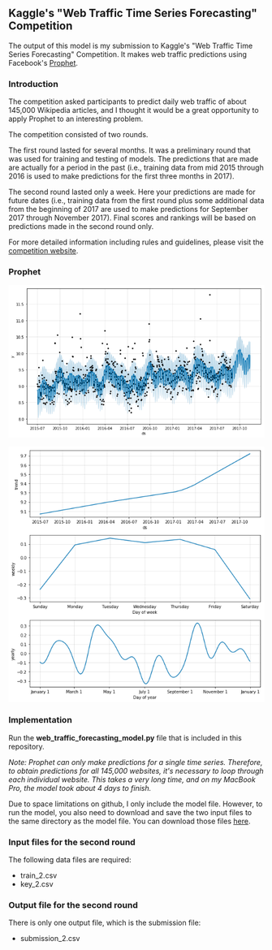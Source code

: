 ## Kaggle's "Web Traffic Time Series Forecasting" Competition

The output of this model is my submission to Kaggle's "Web Traffic Time Series Forecasting" Competition. It makes web traffic predictions using Facebook's [Prophet](https://github.com/facebook/prophet).

### Introduction

The competition asked participants to predict daily web traffic of about 145,000 Wikipedia articles, and I thought it would be a great opportunity to apply Prophet to an interesting problem.

The competition consisted of two rounds.

The first round lasted for several months. It was a preliminary round that was used for training and testing of models. The predictions that are made are actually for a period in the past (i.e., training data from mid 2015 through 2016 is used to make predictions for the first three months in 2017).

The second round lasted only a week. Here your predictions are made for future dates (i.e., training data from the first round plus some additional data from the beginning of 2017 are used to make predictions for September 2017 through November 2017). Final scores and rankings will be based on predictions made in the second round only.

For more detailed information including rules and guidelines, please visit the [competition website](https://www.kaggle.com/c/web-traffic-time-series-forecasting).

### Prophet

![Elon Musk's wikipedia article](elon_musk_traffic.png)

![Prophet components](elon_musk_components.png)

### Implementation

Run the **web_traffic_forecasting_model.py** file that is included in this repository.

*Note: Prophet can only make predictions for a single time series. Therefore, to obtain predictions for all 145,000 websites, it's necessary to loop through each individual website. This takes a very long time, and on my MacBook Pro, the model took about 4 days to finish.*

Due to space limitations on github, I only include the model file. However, to run the model, you also need to download and save the two input files to the same directory as the model file. You can download those files [here](https://www.kaggle.com/c/web-traffic-time-series-forecasting/data).

### Input files for the second round

The following data files are required:
- train_2.csv
- key_2.csv

### Output file for the second round

There is only one output file, which is the submission file:
- submission_2.csv